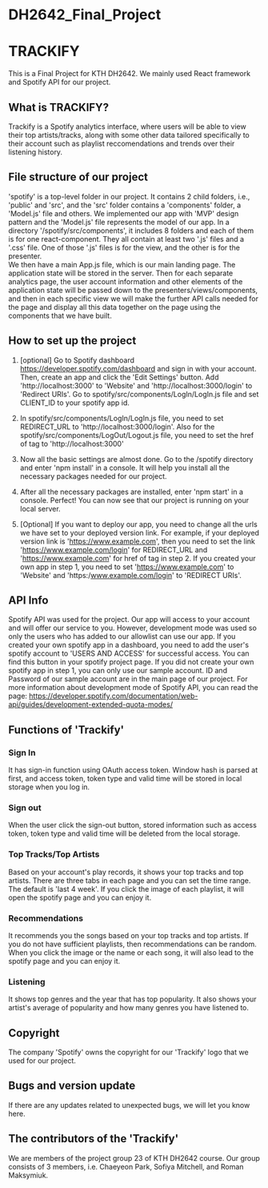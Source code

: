 # DH2642_Final_Project

# TRACKIFY

This is a Final Project for KTH DH2642. We mainly used React framework and Spotify API for our project.

## What is TRACKIFY?

Trackify is a Spotify analytics interface, where users will be able to view their top artists/tracks, along with some other data tailored specifically to their account such as playlist reccomendations and trends over their listening history. 

## File structure of our project

'spotify' is a top-level folder in our project. It contains 2 child folders, i.e., 'public' and 'src', and the 'src' folder contains a 'components' folder, a 'Model.js' file and others. We implemented our app with 'MVP' design pattern and the 'Model.js' file represents the model of our app. 
In a directory '/spotify/src/components', it includes 8 folders and each of them is for one react-component. They all contain at least two '.js' files and a '.css' file. One of those '.js' files is for the view, and the other is for the presenter.  
We then have a main App.js file, which is our main landing page. The application state will be stored in the server. Then for each separate analytics page, the user account information and other elements of the application state will be passed down to the presenters/views/components, and then in each specific view we will make the further API calls needed for the page and display all this data together on the page using the components that we have built.

## How to set up the project

1. [optional] Go to Spotify dashboard https://developer.spotify.com/dashboard and sign in with your account. Then, create an app and click the 'Edit Settings' button. Add 'http://localhost:3000' to 'Website' and 'http://localhost:3000/login' to 'Redirect URIs'. Go to spotify/src/components/LogIn/LogIn.js file and set CLIENT_ID to your spotify app id.  

2. In spotify/src/components/LogIn/LogIn.js file, you need to set REDIRECT_URL to 'http://localhost:3000/login'. Also for the spotify/src/components/LogOut/Logout.js file, you need to set the href of <a> tag to 'http://localhost:3000' 

3. Now all the basic settings are almost done. Go to the /spotify directory and enter 'npm install' in a console. It will help you install all the necessary packages needed for our project.

4. After all the necessary packages are installed, enter 'npm start' in a console. Perfect! You can now see that our project is running on your local server.
 
5. [Optional] If you want to deploy our app, you need to change all the urls we have set to your deployed version link. For example, if your deployed version link is 'https://www.example.com', then you need to set the link 'https://www.example.com/login' for REDIRECT_URL and 'https://www.example.com' for href of <a> tag in step 2. If you created your own app in step 1, you need to set 'https://www.example.com' to 'Website' and 'https:/www.example.com/login' to 'REDIRECT URIs'. 

## API Info

Spotify API was used for the project. Our app will access to your account and will offer our service to you. However, development mode was used so only the users who has added to our allowlist can use our app. 
If you created your own spotify app in a dashboard, you need to add the user's spotify account to 'USERS AND ACCESS' for successful access. You can find this button in your spotify project page. If you did not create your own spotify app in step 1, you can only use our sample account. ID and Password of our sample account are in the main page of our project.
For more information about development mode of Spotify API, you can read the page: https://developer.spotify.com/documentation/web-api/guides/development-extended-quota-modes/ 

## Functions of 'Trackify'

### Sign In
It has sign-in function using OAuth access token. Window hash is parsed at first, and access token, token type and valid time will be stored in local storage when you log in.  

### Sign out
When the user click the sign-out button, stored information such as access token, token type and valid time will be deleted from the local storage.

### Top Tracks/Top Artists
Based on your account's play records, it shows your top tracks and top artists. There are three tabs in each page and you can set the time range. The default is 'last 4 week'. If you click the image of each playlist, it will open the spotify page and you can enjoy it.

### Recommendations 
It recommends you the songs based on your top tracks and top artists. If you do not have sufficient playlists, then recommendations can be random. When you click the image or the name or each song, it will also lead to the spotify page and you can enjoy it.

### Listening
It shows top genres and the year that has top popularity. It also shows your artist's average of popularity and how many genres you have listened to.

## Copyright

The company 'Spotify' owns the copyright for our 'Trackify' logo that we used for our project. 

## Bugs and version update

If there are any updates related to unexpected bugs, we will let you know here. 

## The contributors of the 'Trackify'

We are members of the project group 23 of KTH DH2642 course. Our group consists of 3 members, i.e. Chaeyeon Park, Sofiya Mitchell, and Roman Maksymiuk.